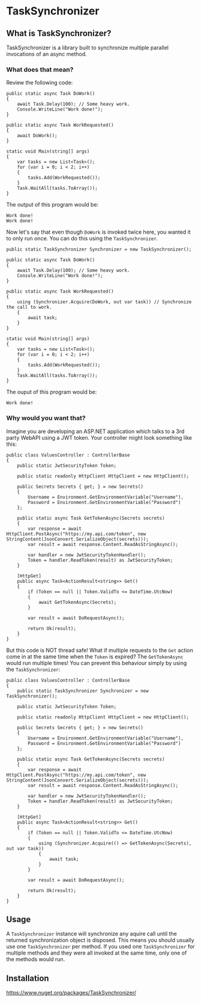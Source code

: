 # TaskSynchronizer

## What is TaskSynchronizer?

TaskSynchronizer is a library built to synchronize multiple parallel invocations of an async method.

### What does that mean?

Review the following code:

```CSharp
public static async Task DoWork()
{
	await Task.Delay(100); // Some heavy work.
	Console.WriteLine("Work done!");
}

public static async Task WorkRequested()
{
	await DoWork();
}

static void Main(string[] args)
{
	var tasks = new List<Task>();
	for (var i = 0; i < 2; i++)
	{
		tasks.Add(WorkRequested());
	}
	Task.WaitAll(tasks.ToArray());
}
```

The output of this program would be:
```
Work done!
Work done!
```

Now let's say that even though `DoWork` is invoked twice here, you wanted it to only run once.
You can do this using the `TaskSynchronizer`.

```CSharp
public static TaskSynchronizer Synchronizer = new TaskSynchronizer();

public static async Task DoWork()
{
	await Task.Delay(100); // Some heavy work.
	Console.WriteLine("Work done!");
}

public static async Task WorkRequested()
{
	using (Synchronizer.Acquire(DoWork, out var task)) // Synchronize the call to work.
	{
		await task;
	}
}

static void Main(string[] args)
{
	var tasks = new List<Task>();
	for (var i = 0; i < 2; i++)
	{
		tasks.Add(WorkRequested());
	}
	Task.WaitAll(tasks.ToArray());
}
```

The ouput of this program would be:

```
Work done!
```


### Why would you want that?

Imagine you are developing an ASP.NET application which talks to a 3rd party WebAPI using a JWT token.
Your controller might look something like this:


```CSharp
public class ValuesController : ControllerBase
{
	public static JwtSecurityToken Token;

	public static readonly HttpClient HttpClient = new HttpClient();

	public Secrets Secrets { get; } = new Secrets()
	{
		Username = Environment.GetEnvironmentVariable("Username"),
		Password = Environment.GetEnvironmentVariable("Password")
	};

	public static async Task GetTokenAsync(Secrets secrets)
	{
		var response = await HttpClient.PostAsync("https://my.api.com/token", new StringContent(JsonConvert.SerializeObject(secrets)));
		var result = await response.Content.ReadAsStringAsync();

		var handler = new JwtSecurityTokenHandler();
		Token = handler.ReadToken(result) as JwtSecurityToken;
	}

	[HttpGet]
	public async Task<ActionResult<string>> Get()
	{
		if (Token == null || Token.ValidTo <= DateTime.UtcNow)
		{
			await GetTokenAsync(Secrets);
		}

		var result = await DoRequestAsync();

		return Ok(result);
	}
}
```

But this code is NOT thread safe! What if multiple requests to the `Get` action come in at the same time when the `Token` is expired? The `GetTokenAsync` would run multiple times!
You can prevent this behaviour simply by using the `TaskSynchronizer`:

```CSharp
public class ValuesController : ControllerBase
{
	public static TaskSynchronizer Synchronizer = new TaskSynchronizer();

	public static JwtSecurityToken Token;

	public static readonly HttpClient HttpClient = new HttpClient();

	public Secrets Secrets { get; } = new Secrets()
	{
		Username = Environment.GetEnvironmentVariable("Username"),
		Password = Environment.GetEnvironmentVariable("Password")
	};

	public static async Task GetTokenAsync(Secrets secrets)
	{
		var response = await HttpClient.PostAsync("https://my.api.com/token", new StringContent(JsonConvert.SerializeObject(secrets)));
		var result = await response.Content.ReadAsStringAsync();

		var handler = new JwtSecurityTokenHandler();
		Token = handler.ReadToken(result) as JwtSecurityToken;
	}

	[HttpGet]
	public async Task<ActionResult<string>> Get()
	{
		if (Token == null || Token.ValidTo <= DateTime.UtcNow)
		{
			using (Synchronizer.Acquire(() => GetTokenAsync(Secrets), out var task))
			{
				await task;
			}
		}

		var result = await DoRequestAsync();

		return Ok(result);
	}
}
```

## Usage

A `TaskSynchronizer` instance will synchronize any aquire call until the returned synchronization object is disposed.
This means you should usually use one `TaskSynchronizer` per method.
If you used one `TaskSynchronizer` for multiple methods and they were all invoked at the same time, only one of the methods would run.

## Installation

https://www.nuget.org/packages/TaskSynchronizer/
